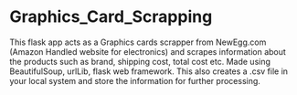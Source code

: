 # Graphics_Card_Scrapping
This flask app acts as a Graphics cards scrapper from NewEgg.com (Amazon Handled website for electronics) and scrapes information about the products such as brand, shipping cost, total cost etc. Made using BeautifulSoup, urlLib, flask web framework. This also creates a .csv file in your local system and store the information for further processing.
